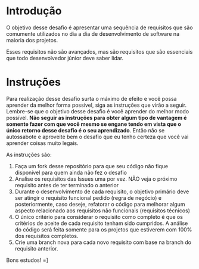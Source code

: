 # Introdução

O objetivo desse desafio é apresentar uma sequência de requisitos que são comumente utilizados no dia a dia de desenvolvimento de software na maioria dos projetos.

Esses requisitos não são avançados, mas são requisitos que são essenciais que todo desenvolvedor júnior deve saber lidar.

# Instruções

Para realização desse desafio surta o máximo de efeito e você possa aprender da melhor forma possível, siga as instruções que virão a seguir. Lembre-se que o objetivo desse desafio é você aprender do melhor modo possível. **Não seguir as instruções para obter algum tipo de vantagem é somente fazer com que você mesmo se engane tendo em vista que o único retorno desse desafio é o seu aprendizado**. Então não se autossabote e aproveite bem o desafio que eu tenho certeza que você vai aprender coisas muito legais.

As instruções são:

1. Faça um fork desse repositório para que seu código não fique disponível para quem ainda não fez o desafio
2. Analise os requisitos das Issues uma por vez. NÃO veja o próximo requisito antes de ter terminado o anterior
3. Durante o desenvolvimento de cada requisito, o objetivo primário deve ser atingir o requisito funcional pedido (regra de negócio) e posteriormente, caso deseje, refatorar o código para melhorar algum aspecto relacionado aos requisitos não funcionais (requisitos técnicos)
4. O único critério para considerar o requisito como completo é que os critérios de aceite de cada requisito tenham sido cumpridos. A análise do código será feita somente para os projetos que estiverem com 100% dos requisitos completos.
5. Crie uma branch nova para cada novo requisito com base na branch do requisito anterior.

Bons estudos! =]
